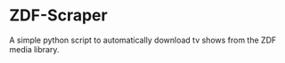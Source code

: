 # ZDF-Scraper
 A simple python script to automatically download tv shows from the ZDF media library. 
